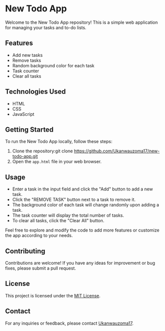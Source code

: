 # New Todo App

Welcome to the New Todo App repository! This is a simple web application for managing your tasks and to-do lists.

## Features

- Add new tasks
- Remove tasks
- Random background color for each task
- Task counter
- Clear all tasks

## Technologies Used

- HTML
- CSS
- JavaScript

## Getting Started

To run the New Todo App locally, follow these steps:

1. Clone the repository:git clone https://github.com/Ukanwauzoma17/new-todo-app.git
2. Open the `app.html` file in your web browser.

## Usage

- Enter a task in the input field and click the "Add" button to add a new task.
- Click the "REMOVE TASK" button next to a task to remove it.
- The background color of each task will change randomly upon adding a task.
- The task counter will display the total number of tasks.
- To clear all tasks, click the "Clear All" button.

Feel free to explore and modify the code to add more features or customize the app according to your needs.

## Contributing

Contributions are welcome! If you have any ideas for improvement or bug fixes, please submit a pull request.

## License

This project is licensed under the [MIT License](LICENSE).

## Contact

For any inquiries or feedback, please contact [Ukanwauzoma17](https://github.com/Ukanwauzoma17).
